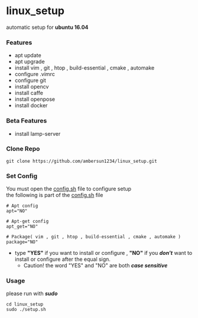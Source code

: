 # linux_setup
automatic setup for **ubuntu 16.04**

### Features
+ apt update
+ apt upgrade
+ install vim , git , htop , build-essential , cmake , automake
+ configure .vimrc
+ configure git
+ install opencv
+ install caffe
+ install openpose
+ install docker

### Beta Features
+ install lamp-server

### Clone Repo
```=1
git clone https://github.com/ambersun1234/linux_setup.git
```

### Set Config
You must open the [config.sh](https://github.com/ambersun1234/linux_setup/blob/master/config.sh) file to configure setup<br>the following is part of the [config.sh](https://github.com/ambersun1234/linux_setup/blob/master/config.sh) file
```=1
# Apt config
apt="NO"

# Apt-get config
apt_get="NO"

# Package( vim , git , htop , build-essential , cmake , automake )
package="NO"
```
+ type
    **"YES"** if you want to install or configure
     , **"NO"** if you ***don't*** want to install or configure
    after the equal sign.
    + Caution! the word "YES" and "NO" are both ***case sensitive***

### Usage
please run with ***sudo***
```=1
cd linux_setup
sudo ./setup.sh
```
